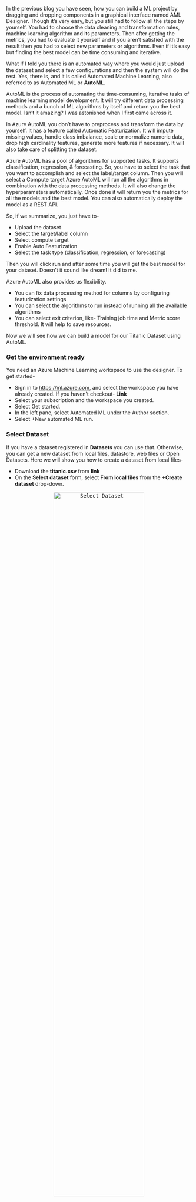 
In the previous blog you have seen, how you can build a ML project by dragging and dropping components in a graphical interface named AML Designer. Though it’s very easy, but you still had to follow all the steps by yourself. You had to choose the data cleaning and transformation rules, machine learning algorithm and its parameters. Then after getting the metrics, you had to evaluate it yourself and if you aren’t satisfied with the result then you had to select new parameters or algorithms. Even if it’s easy but finding the best model can be time consuming and iterative. 

What if I told you there is an automated way where you would just upload the dataset and select a few configurations and then the system will do the rest. Yes, there is, and it is called Automated Machine Learning, also referred to as Automated ML or **AutoML**.

AutoML is the process of automating the time-consuming, iterative tasks of machine learning model development. It will try different data processing methods and a bunch of ML algorithms by itself and return you the best model. Isn’t it amazing? I was astonished when I first came across it. 

In Azure AutoML you don’t have to preprocess and transform the data by yourself. It has a feature called Automatic Featurization. It will impute missing values, handle class imbalance, scale or normalize numeric data, drop high cardinality features, generate more features if necessary. It will also take care of splitting the dataset. 

Azure AutoML has a pool of algorithms for supported tasks. It supports classification, regression, & forecasting. So, you have to select the task that you want to accomplish and select the label/target column. Then you will select a Compute target  Azure AutoML will run all the algorithms in combination with the data processing methods. It will also change the hyperparameters automatically. Once done it will return you the metrics for all the models and the best model. You can also automatically deploy the model as a REST API. 

So, if we summarize, you just have to-
- Upload the dataset
- Select the target/label column
- Select compute target
- Enable Auto Featurization
- Select the task type (classification, regression, or forecasting)

Then you will click run and after some time you will get the best model for your dataset. Doesn’t it sound like dream! It did to me. 

Azure AutoML also provides us flexibility. 
-	You can fix data processing method for columns by configuring featurization settings
-	You can select the algorithms to run instead of running all the available algorithms
-	You can select exit criterion, like- Training job time and Metric score threshold. It will help to save resources. 

Now we will see how we can build a model for our Titanic Dataset using AutoML.
### Get the environment ready
You need an Azure Machine Learning workspace to use the designer. To get started-
-	Sign in to https://ml.azure.com, and select the workspace you have already created. If you haven’t checkout- **Link**
-	Select your subscription and the workspace you created.
-	Select Get started.
-	In the left pane, select Automated ML under the Author section.
-	Select +New automated ML run.

### Select Dataset
If you have a dataset registered in **Datasets** you can use that. Otherwise, you can get a new dataset from local files, datastore, web files or Open Datasets. Here we will show you how to create a dataset from local files-
-	Download the **titanic.csv** from **link**
-	On the **Select dataset** form, select **From local files** from the **+Create dataset** drop-down.
<p align='center'>    <kbd> <img alt='Select Dataset'  width=70% src='https://user-images.githubusercontent.com/40586752/160261606-564cc6be-c4c5-4233-bcf5-1190fc7c7161.png' > </kbd>  </p>

-	On the **Basic info** form, and enter ‘Titanic Dataset’ as name.
<p align='center'>    <kbd> <img alt='Basic Info'  width=70% src='https://user-images.githubusercontent.com/40586752/160261607-1d740cab-8687-48bc-9644-e1f0f40d757a.png' > </kbd>  </p>

-	Select **Next** on the bottom left.
-	On the **Datastore and file selection** form, select the default datastore that was automatically set up during your workspace creation, **workspaceblobstore (Azure Blob Storage)**. 
<p align='center'>    <kbd> <img alt='Pipeline'  width=70% src='https://user-images.githubusercontent.com/40586752/160261609-f511109f-8d8c-48d1-ac00-93793376da9b.png' > </kbd>  </p>

-	Select **Browse files** from the **Browse** drop-down and choose the **titanic.csv** file on your local computer.
-	Select **Next**
-	On the **Settings and preview** form, Select **Next** if you don’t have any changes. It will look like this-


<p align='center'>    <kbd> <img alt='Settings and preview'  width=70%  src='https://user-images.githubusercontent.com/40586752/160261612-51be1615-a6db-4fb9-9a47-d5d5bb48bc19.png' > </kbd>  </p>

-	On the **Schema** form, you can ignore any columns if you want. Here we decided not to include **PassengerId** and **Name** column by toggling the button in **Include** column. You can also change data types here. Once done select **Next**.
<p align='center'>    <kbd> <img alt='Schema'  width=70% src='https://user-images.githubusercontent.com/40586752/160261614-f78e7bed-f896-46f7-9b4f-bd82d5d6b6e1.png' > </kbd>  </p>

-	On the **Confirm details** form, verify the information matches what was previously populated on the **Basic info** and **Settings and preview** forms.
<p align='center'>    <kbd> <img alt='Confirm Details'  width=70% src='https://user-images.githubusercontent.com/40586752/160261616-a3fb718e-f786-441e-ad74-58c67880320b.png' > </kbd>  </p>

-	Select **Create** to complete the creation of your dataset.
-	Once the dataset is created you will be on **Select dataset** form. It may take some time for the dataset list to be updated. Click refresh after very few seconds until it appears on the list.
-	Select your dataset once it appears in the list and then select **Next**.


 ### Configure Run
Now you have to set up your compute target and select the column in your data that you want your model to predict.
In the **Configure Run** form-
-	Select **Create new** under **Experiment name**
-	Enter ‘TitanicSurvialPrediction’ as **New experiment name**
-	Select **Servived** from the **Target column** drop-down menu.
-	Select **Compute Instance* from **Select compute type** drop-down
 <p align='center'>    <kbd> <img alt='Configure Run'  width=70% src='https://user-images.githubusercontent.com/40586752/160261618-e671e17b-bae6-4a46-b4fb-d04698b09b45.png' > </kbd>  </p>

-	Select **+ New** to create a new compute instance
-	 In the **Create compute Instance** form, select a virtual machine from the recommended list. We have selected **Standard_DS11_v2** as our dataset is very small. Now click **Create**. It will take a couple of minutes to complete.
<p align='center'>    <kbd> <img alt='Create Compute Instance'  width=70% src='https://user-images.githubusercontent.com/40586752/160261620-46d2791a-1356-4615-a586-c6d4ee8d75a6.png' > </kbd>  </p>

-	 After creation, select your new compute target from the drop-down list and Select **Next**


### Select task and settings
Here you have to select the task type for the experiment and additional configuration and featurization settings. Our task is a classification task, so select **Classification** in the ** Select task and settings** form. Now you can click **Next** but we want to play with and additional configuration and featurization settings.

<p align='center'>    <kbd> <img alt='Select task and settings'  width=70% src='https://user-images.githubusercontent.com/40586752/160261626-22086ae5-0bd0-4361-a11c-abaafbfc84a7.png'> </kbd>  </p>

-	Select **View featurization settings**
<p align='center'>    <kbd> <img alt='featurization settings'  width=70% src='https://user-images.githubusercontent.com/40586752/160261627-d9c0111a-dc3a-478a-af39-e4da16d14909.png'> </kbd>  </p>

-	In the **Featurization** form, we can exclude columns, change feature type and imputation method. 

-	We have excluded Ticket, Fare, Cabin and Embarked columns. You have also selected feature type for some columns. You can see the changes in below-
 
-	Click **Save**


In additional configuration. we can change Primary Metric**, select allowed or blocked models and set **exit criterion**.
-	Select **View additional configuration settings**
-	Select **Accuracy** as primary metric from **Primary Metric**
-	Unselect **Use all supported models**
-	In *Allowed models’, we can select the models we want to try. We have selected Logistic Regression, Decision Tree, XGBBoostClassifier, KNN, SVM.
-	In **Exit criterion** set ** Training job time (hours)** to **0.5** and ** Metric score threshold** to **0.95**. Its important to select **Exit Criterion** so that the experiment doesn’t run for a very long time.
 <p align='center'>    <kbd> <img alt='additional configuration settings'  width=70% src='https://user-images.githubusercontent.com/40586752/160261638-c52ae1f1-16e5-4664-b8f0-dc839d46266d.png' > </kbd>  </p>

-	Select **Save**
-	Select **Next** from ** Select task and settings** form.


### Validate and Test
In the **Validate and test** form, you can select validation type but it’s optional.  
<p align='center'>    <kbd> <img alt=' Validate and Test'  width=70% src='https://user-images.githubusercontent.com/40586752/160261643-f7b9e3a6-ab8b-441d-bafb-e7310997e967.png' > </kbd>  </p>

Here we have selected **Validation type** to **Train-validation split** and **Percentage validation of data** to **20**. So, it will use 20% entries of our **Titanic Dataset** for testing the model performance.

### Run experiment 
To run your experiment, select **Finish**. The **Run details** screen opens with the **Run status** at the top next to the run number. This status updates as the experiment progresses. Notifications also appear in the top right corner of the studio, to inform you of the status of your experiment.
 

### Explore models

